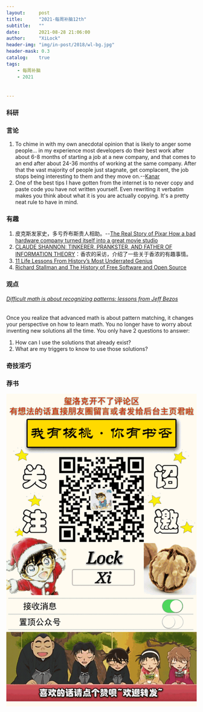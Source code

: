 ```yaml
---
layout:     post
title:      "2021-每周补脑12th"
subtitle:   ""
date:       2021-08-28 21:06:00
author:     "XiLock"
header-img: "img/in-post/2018/wl-bg.jpg"
header-mask: 0.3
catalog:    true
tags:
    - 每周补脑
    - 2021


---
```


### 科研

### 言论
1. To chime in with my own anecdotal opinion that is likely to anger some people... in my experience most developers do their best work after about 6-8 months of starting a job at a new company, and that comes to an end after about 24-36 months of working at the same company. After that the vast majority of people just stagnate, get complacent, the job stops being interesting to them and they move on.--[Kanar](https://news.ycombinator.com/item?id=28050106) 
1. One of the best tips I have gotten from the internet is to never copy and paste code you have not written yourself. Even rewriting it verbatim makes you think about what it is you are actually copying.
It's a pretty neat rule to have in mind.

### 有趣
1. 皮克斯发家史，多亏乔布斯贵人相助。--[The Real Story of Pixar How a bad hardware company turned itself into a great movie studio](read://https_spectrum.ieee.org/?url=https%3A%2F%2Fspectrum.ieee.org%2Fthe-real-story-of-pixar)
1. [CLAUDE SHANNON: TINKERER, PRANKSTER, AND FATHER OF INFORMATION THEORY](https://spectrum.ieee.org/claude-shannon-tinkerer-prankster-and-father-of-information-theory)：香农的采访，介绍了一些关于香浓的有趣事情。
1. [11 Life Lessons From History’s Most Underrated Genius](https://forge.medium.com/10-000-hours-with-claude-shannon-12-lessons-on-life-and-learning-from-a-genius-e8b9297bee8f)
1. [Richard Stallman and The History of Free Software and Open Source](https://www.cmpod.net/all-transcripts/history-open-source-free-software-text/)
### 观点
###### [Difficult math is about recognizing patterns: lessons from Jeff Bezos](https://get21stnight.com/2021/08/09/difficult-math-is-about-recognizing-patterns-lessons-from-jeff-bezos/)
Once you realize that advanced math is about pattern matching, it changes your perspective on how to learn math. You no longer have to worry about inventing new solutions all the time. You only have 2 questions to answer:
1. How can I use the solutions that already exist?
1. What are my triggers to know to use those solutions?

### 奇技淫巧

### 荐书


![](/img/wc-tail.GIF)
